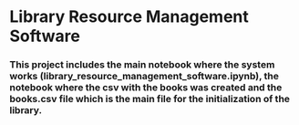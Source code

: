 # Library Resource Management Software
### This project includes the main notebook where the system works (library_resource_management_software.ipynb), the notebook where the csv with the books was created and the books.csv file which is the main file for the initialization of the library.
